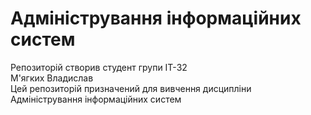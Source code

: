 # Адміністрування інформаційних систем

Репозиторій створив студент групи ІТ-32 <br/>
М'ягких Владислав <br/>
Цей репозиторій призначений для вивчення дисципліни <br/>
Адміністрування інформаційних систем
